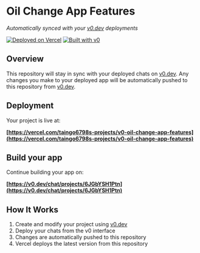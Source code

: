 # Oil Change App Features

*Automatically synced with your [v0.dev](https://v0.dev) deployments*

[![Deployed on Vercel](https://img.shields.io/badge/Deployed%20on-Vercel-black?style=for-the-badge&logo=vercel)](https://vercel.com/taingo6798s-projects/v0-oil-change-app-features)
[![Built with v0](https://img.shields.io/badge/Built%20with-v0.dev-black?style=for-the-badge)](https://v0.dev/chat/projects/6JGbYSH1Ptn)

## Overview

This repository will stay in sync with your deployed chats on [v0.dev](https://v0.dev).
Any changes you make to your deployed app will be automatically pushed to this repository from [v0.dev](https://v0.dev).

## Deployment

Your project is live at:

**[https://vercel.com/taingo6798s-projects/v0-oil-change-app-features](https://vercel.com/taingo6798s-projects/v0-oil-change-app-features)**

## Build your app

Continue building your app on:

**[https://v0.dev/chat/projects/6JGbYSH1Ptn](https://v0.dev/chat/projects/6JGbYSH1Ptn)**

## How It Works

1. Create and modify your project using [v0.dev](https://v0.dev)
2. Deploy your chats from the v0 interface
3. Changes are automatically pushed to this repository
4. Vercel deploys the latest version from this repository
